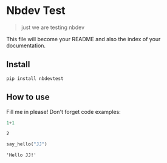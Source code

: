 # Nbdev Test
> just we are testing nbdev


This file will become your README and also the index of your documentation.

## Install

`pip install nbdevtest`

## How to use

Fill me in please! Don't forget code examples:

```python
1+1
```




    2



```python
say_hello("JJ")
```




    'Hello JJ!'


